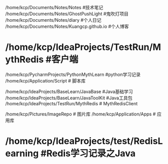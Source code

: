 /home/kcp/Documents/Notes/Notes #技术笔记
/home/kcp/Documents/Notes/GhostPushLight #鬼吹灯项目
/home/kcp/Documents/Notes/diary #个人日记
/home/kcp/Documents/Notes/Kuangcp.github.io #个人博客

# /home/kcp/IdeaProjects/TestRun/MythRedis #客户端
/home/kcp/PycharmProjects/PythonMythLearn #python学习记录
/home/kcp/Application/Script # 脚本库

/home/kcp/IdeaProjects/BaseLearn/JavaBase #Java基础学习
/home/kcp/IdeaProjects/BaseLearn/JavaToolKit #Java工具包
/home/kcp/IdeaProjects/TestRun/MythRedis # MythRedisClient

/home/kcp/Pictures/ImageRepo # 图片库
/home/kcp/Application/Apps # 应用库
# /home/kcp/IdeaProjects/test/RedisLearning #Redis学习记录之Java
